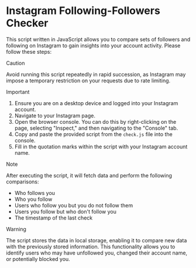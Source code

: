 # Instagram Following-Followers Checker
This script written in JavaScript allows you to compare sets of followers and following on Instagram to gain insights into your account activity. Please follow these steps:

>[!CAUTION]
>Avoid running this script repeatedly in rapid succession, as Instagram may impose a temporary restriction on your requests due to rate limiting.

>[!IMPORTANT]
>1. Ensure you are on a desktop device and logged into your Instagram account.
>2. Navigate to your Instagram page.
>3. Open the browser console. You can do this by right-clicking on the page, selecting "Inspect," and then navigating to the "Console" tab.
>4. Copy and paste the provided script from the `check.js` file into the console.
>5. Fill in the quotation marks within the script with your Instagram account name.

>[!NOTE]
>After executing the script, it will fetch data and perform the following comparisons:
>- Who follows you
>- Who you follow
>- Users who follow you but you do not follow them
>- Users you follow but who don't follow you
>- The timestamp of the last check

>[!WARNING]
>The script stores the data in local storage, enabling it to compare new data with the previously stored information. This functionality allows you to identify users who may have unfollowed you, changed their account name, or potentially blocked you.

